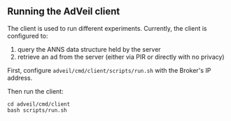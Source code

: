 ## Running the AdVeil client
The client is used to run different experiments. 
Currently, the client is configured to:
1) query the ANNS data structure held by the server
2) retrieve an ad from the server (either via PIR or directly with no privacy)

First, configure ```adveil/cmd/client/scripts/run.sh``` with the Broker's IP address. 

Then run the client:
```
cd adveil/cmd/client
bash scripts/run.sh
```





